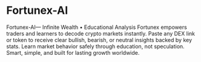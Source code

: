 # Fortunex-AI
Fortunex-AI— Infinite Wealth • Educational Analysis Fortunex empowers traders and learners to decode crypto markets instantly. Paste any DEX link or token to receive clear bullish, bearish, or neutral insights backed by key stats. Learn market behavior safely through education, not speculation. Smart, simple, and built for lasting growth worldwide.
